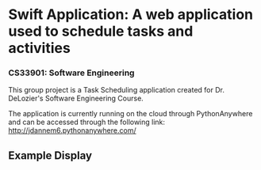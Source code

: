 # Swift Application: A web application used to schedule tasks and activities
### CS33901: Software Engineering
This group project is a Task Scheduling application created for Dr. DeLozier's Software Engineering Course.

The application is currently running on the cloud through PythonAnywhere and can be accessed through the following link:
http://jdannem6.pythonanywhere.com/

## Example Display



